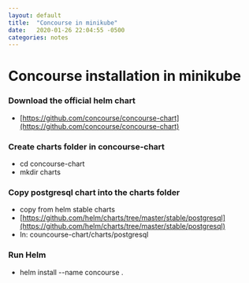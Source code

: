 ```yaml
---
layout: default
title:  "Concourse in minikube"
date:   2020-01-26 22:04:55 -0500
categories: notes
---
```

# Concourse installation in minikube

### Download the official helm chart
- [https://github.com/concourse/concourse-chart](https://github.com/concourse/concourse-chart)

### Create charts folder in concourse-chart
- cd concourse-chart
- mkdir charts

### Copy postgresql chart into the charts folder
- copy from helm stable charts
- [https://github.com/helm/charts/tree/master/stable/postgresql](https://github.com/helm/charts/tree/master/stable/postgresql)
- In: councourse-chart/charts/postgresql

### Run Helm
- helm install --name concourse .